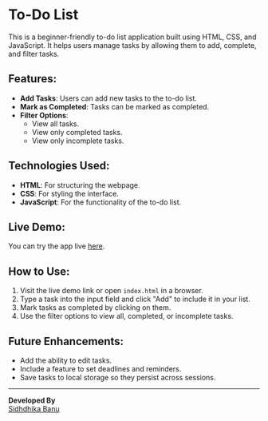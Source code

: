 # To-Do List

This is a beginner-friendly to-do list application built using HTML, CSS, and JavaScript. It helps users manage tasks by allowing them to add, complete, and filter tasks.

## Features:
- **Add Tasks**: Users can add new tasks to the to-do list.
- **Mark as Completed**: Tasks can be marked as completed.
- **Filter Options**:
  - View all tasks.
  - View only completed tasks.
  - View only incomplete tasks.

## Technologies Used:
- **HTML**: For structuring the webpage.
- **CSS**: For styling the interface.
- **JavaScript**: For the functionality of the to-do list.

## Live Demo:
You can try the app live [here](https://sidhdhika-banu.github.io/To-Do-List/).

## How to Use:
1. Visit the live demo link or open `index.html` in a browser.
2. Type a task into the input field and click "Add" to include it in your list.
3. Mark tasks as completed by clicking on them.
4. Use the filter options to view all, completed, or incomplete tasks.

## Future Enhancements:
- Add the ability to edit tasks.
- Include a feature to set deadlines and reminders.
- Save tasks to local storage so they persist across sessions.

---

**Developed By**  
[Sidhdhika Banu](https://github.com/sidhdhika-banu)
